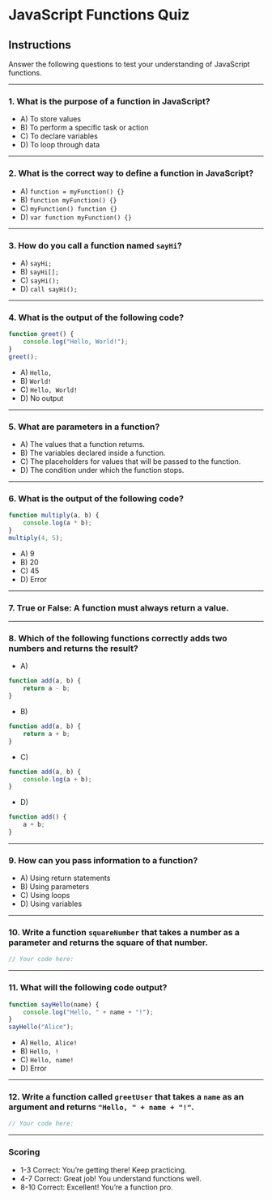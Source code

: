 # JavaScript Functions Quiz

## Instructions
Answer the following questions to test your understanding of JavaScript functions.

---

### 1. What is the purpose of a function in JavaScript?

- A) To store values
- B) To perform a specific task or action
- C) To declare variables
- D) To loop through data

---

### 2. What is the correct way to define a function in JavaScript?

- A) `function = myFunction() {}`
- B) `function myFunction() {}`
- C) `myFunction() function {}`
- D) `var function myFunction() {}`
  
---

### 3. How do you **call** a function named `sayHi`?

- A) `sayHi;`
- B) `sayHi[];`
- C) `sayHi();`
- D) `call sayHi();`

---

### 4. What is the output of the following code?

```javascript
function greet() {
    console.log("Hello, World!");
}
greet();
```

- A) `Hello,`
- B) `World!`
- C) `Hello, World!`
- D) No output

---

### 5. What are **parameters** in a function?

- A) The values that a function returns.
- B) The variables declared inside a function.
- C) The placeholders for values that will be passed to the function.
- D) The condition under which the function stops.

---

### 6. What is the output of the following code?

```javascript
function multiply(a, b) {
    console.log(a * b);
}
multiply(4, 5);
```

- A) 9
- B) 20
- C) 45
- D) Error

---

### 7. True or False: A function must always return a value.

---

### 8. Which of the following functions correctly adds two numbers and returns the result?

- A) 
```javascript
function add(a, b) {
    return a - b;
}
```
- B) 
```javascript
function add(a, b) {
    return a + b;
}
```
- C) 
```javascript
function add(a, b) {
    console.log(a + b);
}
```
- D) 
```javascript
function add() {
    a + b;
}
```

---

### 9. How can you pass information to a function?

- A) Using return statements
- B) Using parameters
- C) Using loops
- D) Using variables

---

### 10. Write a function `squareNumber` that takes a number as a parameter and returns the square of that number.

```javascript
// Your code here:
```

---

### 11. What will the following code output?

```javascript
function sayHello(name) {
    console.log("Hello, " + name + "!");
}
sayHello("Alice");
```

- A) `Hello, Alice!`
- B) `Hello, !`
- C) `Hello, name!`
- D) Error

---

### 12. Write a function called `greetUser` that takes a `name` as an argument and returns `"Hello, " + name + "!"`.

```javascript
// Your code here:
```

---

### Scoring
- 1-3 Correct: You’re getting there! Keep practicing.
- 4-7 Correct: Great job! You understand functions well.
- 8-10 Correct: Excellent! You’re a function pro.
```

